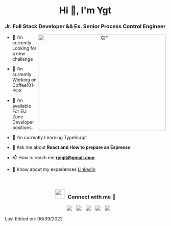 <h1 align="center">Hi 👋, I'm Ygt</a></h1>
<h3 align="center">Jr. Full Stack Developer && Ex. Senior Process Control Engineer</h3>

<a target="_blank" align="center">
  <img align="right" top="500" height="300" width="400" alt="GIF" src="https://media.giphy.com/media/SWoSkN6DxTszqIKEqv/giphy.gif">
</a>

- 🔭 I’m currently Looking for a new challenge

- 🌱 I’m currently Working on Coffee101-POS

- 🤝 I’m available For EU Zone Developer positions.

- 🌱 I’m currently Learning TypeScript

- 💬 Ask me about **React and How to prepare an Espresso**

- 📫 How to reach me **ryigit@gmail.com**

- 📄 Know about my experiences <a href="https://www.linkedin.com/in/ysezginer/" target="blank">Linkedin</a>
<br/>
<h3 align="center" > <img src="https://frienznetwork.s3.amazonaws.com/zXxcFGCbmesah_Xt.png" width="30" height="30" style="margin-right: 10px;">Connect with me 🤝 </h3>

<p align="center">

 <div align="center"  class="icons-social" style="margin-left: 10px;">
        <a style="margin-left: 10px;"  target="_blank" href="https://www.linkedin.com/in/ysezginer/">
			<img src="https://img.icons8.com/doodle/40/000000/linkedin--v2.png"></a>
        <a style="margin-left: 10px;" target="_blank" href="https://github.com/ryigits">
		<img src="https://img.icons8.com/doodle/40/000000/github--v1.png"></a>
		<a style="margin-left: 10px;" target="_blank" href="https://stackoverflow.com/users/19433938/ygt?tab=profile">
				<img src="https://img.icons8.com/external-tal-revivo-color-tal-revivo/40/000000/external-stack-overflow-is-a-question-and-answer-site-for-professional-logo-color-tal-revivo.png"></a>
        <a style="margin-left: 10px;" target="_blank" href="https://instagram.com/ryigit">
			<img src="https://img.icons8.com/doodle/40/000000/instagram-new--v2.png"></a>
		<a style="margin-left: 10px;" target="_blank" href="https://twitter.com/ryigit">
			<img src="https://img.icons8.com/doodle/1x/twitter-squared--v2.png" ></a>
      </div>

</p>

Last Edited on: 06/09/2022
